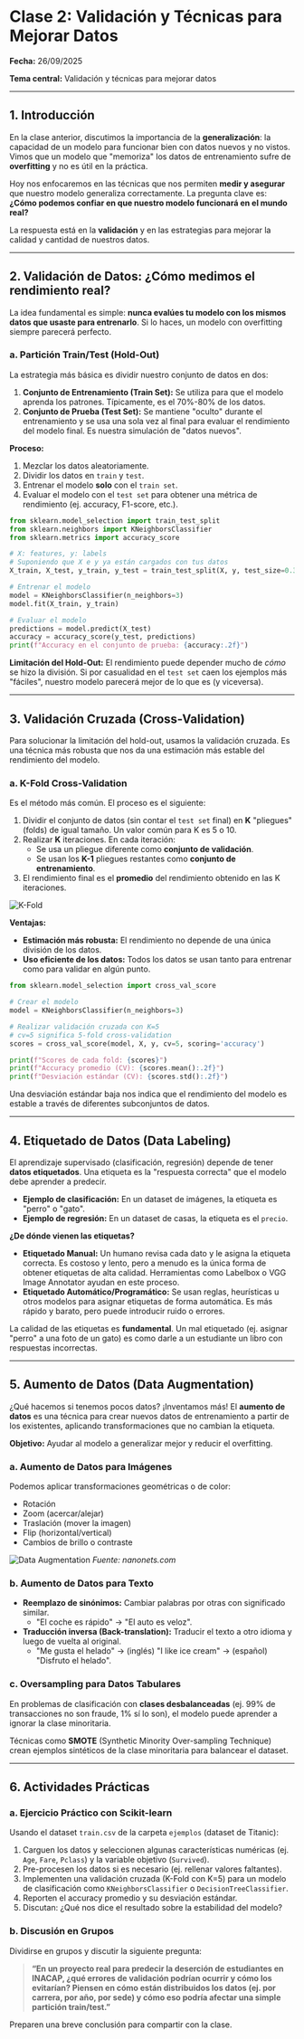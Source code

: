 
# Clase 2: Validación y Técnicas para Mejorar Datos

**Fecha:** 26/09/2025

**Tema central:** Validación y técnicas para mejorar datos

---

## 1. Introducción

En la clase anterior, discutimos la importancia de la **generalización**: la capacidad de un modelo para funcionar bien con datos nuevos y no vistos. Vimos que un modelo que "memoriza" los datos de entrenamiento sufre de **overfitting** y no es útil en la práctica.

Hoy nos enfocaremos en las técnicas que nos permiten **medir y asegurar** que nuestro modelo generaliza correctamente. La pregunta clave es: **¿Cómo podemos confiar en que nuestro modelo funcionará en el mundo real?**

La respuesta está en la **validación** y en las estrategias para mejorar la calidad y cantidad de nuestros datos.

---

## 2. Validación de Datos: ¿Cómo medimos el rendimiento real?

La idea fundamental es simple: **nunca evalúes tu modelo con los mismos datos que usaste para entrenarlo**. Si lo haces, un modelo con overfitting siempre parecerá perfecto.

### a. Partición Train/Test (Hold-Out)

La estrategia más básica es dividir nuestro conjunto de datos en dos:

1.  **Conjunto de Entrenamiento (Train Set):** Se utiliza para que el modelo aprenda los patrones. Típicamente, es el 70%-80% de los datos.
2.  **Conjunto de Prueba (Test Set):** Se mantiene "oculto" durante el entrenamiento y se usa una sola vez al final para evaluar el rendimiento del modelo final. Es nuestra simulación de "datos nuevos".

**Proceso:**
1.  Mezclar los datos aleatoriamente.
2.  Dividir los datos en `train` y `test`.
3.  Entrenar el modelo **solo** con el `train set`.
4.  Evaluar el modelo con el `test set` para obtener una métrica de rendimiento (ej. accuracy, F1-score, etc.).

```python
from sklearn.model_selection import train_test_split
from sklearn.neighbors import KNeighborsClassifier
from sklearn.metrics import accuracy_score

# X: features, y: labels
# Suponiendo que X e y ya están cargados con tus datos
X_train, X_test, y_train, y_test = train_test_split(X, y, test_size=0.3, random_state=42)

# Entrenar el modelo
model = KNeighborsClassifier(n_neighbors=3)
model.fit(X_train, y_train)

# Evaluar el modelo
predictions = model.predict(X_test)
accuracy = accuracy_score(y_test, predictions)
print(f"Accuracy en el conjunto de prueba: {accuracy:.2f}")
```

**Limitación del Hold-Out:** El rendimiento puede depender mucho de *cómo* se hizo la división. Si por casualidad en el `test set` caen los ejemplos más "fáciles", nuestro modelo parecerá mejor de lo que es (y viceversa).

---

## 3. Validación Cruzada (Cross-Validation)

Para solucionar la limitación del hold-out, usamos la validación cruzada. Es una técnica más robusta que nos da una estimación más estable del rendimiento del modelo.

### a. K-Fold Cross-Validation

Es el método más común. El proceso es el siguiente:

1.  Dividir el conjunto de datos (sin contar el `test set` final) en **K** "pliegues" (folds) de igual tamaño. Un valor común para K es 5 o 10.
2.  Realizar **K** iteraciones. En cada iteración:
    *   Se usa un pliegue diferente como **conjunto de validación**.
    *   Se usan los **K-1** pliegues restantes como **conjunto de entrenamiento**.
3.  El rendimiento final es el **promedio** del rendimiento obtenido en las K iteraciones.

![K-Fold](https://scikit-learn.org/stable/_images/grid_search_cross_validation.png)

**Ventajas:**
*   **Estimación más robusta:** El rendimiento no depende de una única división de los datos.
*   **Uso eficiente de los datos:** Todos los datos se usan tanto para entrenar como para validar en algún punto.

```python
from sklearn.model_selection import cross_val_score

# Crear el modelo
model = KNeighborsClassifier(n_neighbors=3)

# Realizar validación cruzada con K=5
# cv=5 significa 5-fold cross-validation
scores = cross_val_score(model, X, y, cv=5, scoring='accuracy')

print(f"Scores de cada fold: {scores}")
print(f"Accuracy promedio (CV): {scores.mean():.2f}")
print(f"Desviación estándar (CV): {scores.std():.2f}")
```
Una desviación estándar baja nos indica que el rendimiento del modelo es estable a través de diferentes subconjuntos de datos.

---

## 4. Etiquetado de Datos (Data Labeling)

El aprendizaje supervisado (clasificación, regresión) depende de tener **datos etiquetados**. Una etiqueta es la "respuesta correcta" que el modelo debe aprender a predecir.

*   **Ejemplo de clasificación:** En un dataset de imágenes, la etiqueta es "perro" o "gato".
*   **Ejemplo de regresión:** En un dataset de casas, la etiqueta es el `precio`.

**¿De dónde vienen las etiquetas?**
*   **Etiquetado Manual:** Un humano revisa cada dato y le asigna la etiqueta correcta. Es costoso y lento, pero a menudo es la única forma de obtener etiquetas de alta calidad. Herramientas como Labelbox o VGG Image Annotator ayudan en este proceso.
*   **Etiquetado Automático/Programático:** Se usan reglas, heurísticas u otros modelos para asignar etiquetas de forma automática. Es más rápido y barato, pero puede introducir ruido o errores.

La calidad de las etiquetas es **fundamental**. Un mal etiquetado (ej. asignar "perro" a una foto de un gato) es como darle a un estudiante un libro con respuestas incorrectas.

---

## 5. Aumento de Datos (Data Augmentation)

¿Qué hacemos si tenemos pocos datos? ¡Inventamos más! El **aumento de datos** es una técnica para crear nuevos datos de entrenamiento a partir de los existentes, aplicando transformaciones que no cambian la etiqueta.

**Objetivo:** Ayudar al modelo a generalizar mejor y reducir el overfitting.

### a. Aumento de Datos para Imágenes

Podemos aplicar transformaciones geométricas o de color:
*   Rotación
*   Zoom (acercar/alejar)
*   Traslación (mover la imagen)
*   Flip (horizontal/vertical)
*   Cambios de brillo o contraste

![Data Augmentation](https://nanonets.com/blog/content/images/2021/01/data_augmentation_synopsis.png)
*Fuente: nanonets.com*

### b. Aumento de Datos para Texto

*   **Reemplazo de sinónimos:** Cambiar palabras por otras con significado similar.
    *   "El coche es rápido" → "El auto es veloz".
*   **Traducción inversa (Back-translation):** Traducir el texto a otro idioma y luego de vuelta al original.
    *   "Me gusta el helado" → (inglés) "I like ice cream" → (español) "Disfruto el helado".

### c. Oversampling para Datos Tabulares

En problemas de clasificación con **clases desbalanceadas** (ej. 99% de transacciones no son fraude, 1% sí lo son), el modelo puede aprender a ignorar la clase minoritaria.

Técnicas como **SMOTE** (Synthetic Minority Over-sampling Technique) crean ejemplos sintéticos de la clase minoritaria para balancear el dataset.

---

## 6. Actividades Prácticas

### a. Ejercicio Práctico con Scikit-learn

Usando el dataset `train.csv` de la carpeta `ejemplos` (dataset de Titanic):
1.  Carguen los datos y seleccionen algunas características numéricas (ej. `Age`, `Fare`, `Pclass`) y la variable objetivo (`Survived`).
2.  Pre-procesen los datos si es necesario (ej. rellenar valores faltantes).
3.  Implementen una validación cruzada (K-Fold con K=5) para un modelo de clasificación como `KNeighborsClassifier` o `DecisionTreeClassifier`.
4.  Reporten el accuracy promedio y su desviación estándar.
5.  Discutan: ¿Qué nos dice el resultado sobre la estabilidad del modelo?

### b. Discusión en Grupos

Dividirse en grupos y discutir la siguiente pregunta:

> **“En un proyecto real para predecir la deserción de estudiantes en INACAP, ¿qué errores de validación podrían ocurrir y cómo los evitarían? Piensen en cómo están distribuidos los datos (ej. por carrera, por año, por sede) y cómo eso podría afectar una simple partición train/test.”**

Preparen una breve conclusión para compartir con la clase.
